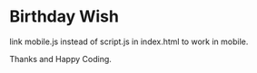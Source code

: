# Birthday Wish
link mobile.js instead of script.js in index.html to work in mobile.




Thanks and Happy Coding.
